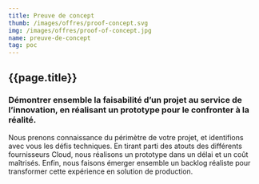 ```yaml
---
title: Preuve de concept
thumb: /images/offres/proof-concept.svg
img: /images/offres/proof-of-concept.jpg
name: preuve-de-concept
tag: poc
---
```


## {{page.title}}

### Démontrer ensemble la faisabilité d’un projet au service de l’innovation, en réalisant un prototype pour le confronter à la réalité.

Nous prenons connaissance du périmètre de votre projet, et identifions avec vous les défis techniques. En tirant parti
des atouts des différents fournisseurs Cloud, nous réalisons un prototype dans un délai et un coût maîtrisés. Enfin,
nous faisons émerger ensemble un backlog réaliste pour transformer cette expérience en solution de production.
